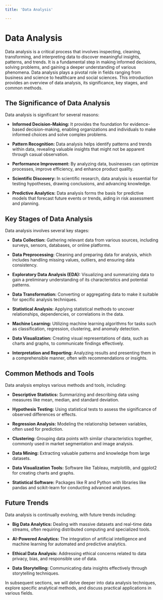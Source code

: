 ```yaml
---
title: 'Data Analysis'

---
```


# Data Analysis

Data analysis is a critical process that involves inspecting, cleaning, transforming, and interpreting data to discover meaningful insights, patterns, and trends. It is a fundamental step in making informed decisions, solving problems, and gaining a deeper understanding of various phenomena. Data analysis plays a pivotal role in fields ranging from business and science to healthcare and social sciences. This introduction provides an overview of data analysis, its significance, key stages, and common methods.

## The Significance of Data Analysis

Data analysis is significant for several reasons:

- **Informed Decision-Making:** It provides the foundation for evidence-based decision-making, enabling organizations and individuals to make informed choices and solve complex problems.

- **Pattern Recognition:** Data analysis helps identify patterns and trends within data, revealing valuable insights that might not be apparent through casual observation.

- **Performance Improvement:** By analyzing data, businesses can optimize processes, improve efficiency, and enhance product quality.

- **Scientific Discovery:** In scientific research, data analysis is essential for testing hypotheses, drawing conclusions, and advancing knowledge.

- **Predictive Analytics:** Data analysis forms the basis for predictive models that forecast future events or trends, aiding in risk assessment and planning.

## Key Stages of Data Analysis

Data analysis involves several key stages:

- **Data Collection:** Gathering relevant data from various sources, including surveys, sensors, databases, or online platforms.

- **Data Preprocessing:** Cleaning and preparing data for analysis, which includes handling missing values, outliers, and ensuring data consistency.

- **Exploratory Data Analysis (EDA):** Visualizing and summarizing data to gain a preliminary understanding of its characteristics and potential patterns.

- **Data Transformation:** Converting or aggregating data to make it suitable for specific analysis techniques.

- **Statistical Analysis:** Applying statistical methods to uncover relationships, dependencies, or correlations in the data.

- **Machine Learning:** Utilizing machine learning algorithms for tasks such as classification, regression, clustering, and anomaly detection.

- **Data Visualization:** Creating visual representations of data, such as charts and graphs, to communicate findings effectively.

- **Interpretation and Reporting:** Analyzing results and presenting them in a comprehensible manner, often with recommendations or insights.

## Common Methods and Tools

Data analysis employs various methods and tools, including:

- **Descriptive Statistics:** Summarizing and describing data using measures like mean, median, and standard deviation.

- **Hypothesis Testing:** Using statistical tests to assess the significance of observed differences or effects.

- **Regression Analysis:** Modeling the relationship between variables, often used for prediction.

- **Clustering:** Grouping data points with similar characteristics together, commonly used in market segmentation and image analysis.

- **Data Mining:** Extracting valuable patterns and knowledge from large datasets.

- **Data Visualization Tools:** Software like Tableau, matplotlib, and ggplot2 for creating charts and graphs.

- **Statistical Software:** Packages like R and Python with libraries like pandas and scikit-learn for conducting advanced analyses.

## Future Trends

Data analysis is continually evolving, with future trends including:

- **Big Data Analytics:** Dealing with massive datasets and real-time data streams, often requiring distributed computing and specialized tools.

- **AI-Powered Analytics:** The integration of artificial intelligence and machine learning for automated and predictive analytics.

- **Ethical Data Analysis:** Addressing ethical concerns related to data privacy, bias, and responsible use of data.

- **Data Storytelling:** Communicating data insights effectively through storytelling techniques.

In subsequent sections, we will delve deeper into data analysis techniques, explore specific analytical methods, and discuss practical applications in various fields.
